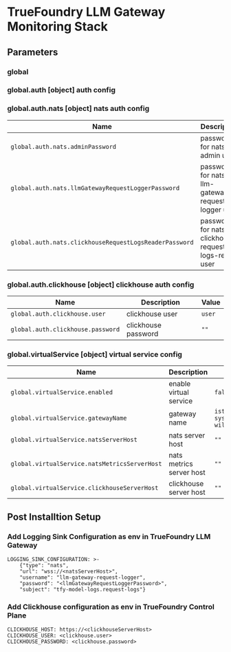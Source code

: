 # TrueFoundry LLM Gateway Monitoring Stack

## Parameters

### global


### global.auth [object] auth config


### global.auth.nats [object] nats auth config

| Name                                                   | Description                                           | Value |
| ------------------------------------------------------ | ----------------------------------------------------- | ----- |
| `global.auth.nats.adminPassword`                       | password for nats admin user                          | `""`  |
| `global.auth.nats.llmGatewayRequestLoggerPassword`     | password for nats llm-gateway-request-logger user     | `""`  |
| `global.auth.nats.clickhouseRequestLogsReaderPassword` | password for nats clickhouse-request-logs-reader user | `""`  |

### global.auth.clickhouse [object] clickhouse auth config

| Name                              | Description         | Value  |
| --------------------------------- | ------------------- | ------ |
| `global.auth.clickhouse.user`     | clickhouse user     | `user` |
| `global.auth.clickhouse.password` | clickhouse password | `""`   |

### global.virtualService [object] virtual service config

| Name                                          | Description              | Value                       |
| --------------------------------------------- | ------------------------ | --------------------------- |
| `global.virtualService.enabled`               | enable virtual service   | `false`                     |
| `global.virtualService.gatewayName`           | gateway name             | `istio-system/tfy-wildcard` |
| `global.virtualService.natsServerHost`        | nats server host         | `""`                        |
| `global.virtualService.natsMetricsServerHost` | nats metrics server host | `""`                        |
| `global.virtualService.clickhouseServerHost`  | clickhouse server host   | `""`                        |

## Post Installtion Setup
### Add Logging Sink Configuration as env in TrueFoundry LLM Gateway

```
LOGGING_SINK_CONFIGURATION: >-
    {"type": "nats", 
    "url": "wss://<natsServerHost>", 
    "username": "llm-gateway-request-logger", 
    "password": "<llmGatewayRequestLoggerPassword>", 
    "subject": "tfy-model-logs.request-logs"}
```

### Add Clickhouse configuration as env in TrueFoundry Control Plane

```
CLICKHOUSE_HOST: https://<clickhouseServerHost>
CLICKHOUSE_USER: <clickhouse.user>
CLICKHOUSE_PASSWORD: <clickhouse.password>
```